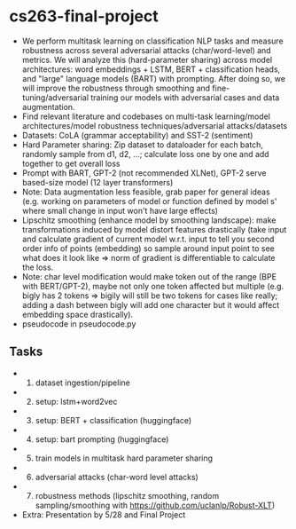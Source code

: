 # cs263-final-project

- We perform multitask learning on classification NLP tasks and measure robustness across several adversarial attacks (char/word-level) and metrics. We will analyze this (hard-parameter sharing) across model architectures: word embeddings + LSTM, BERT + classification heads, and "large" language models (BART) with prompting. After doing so, we will improve the robustness through smoothing and fine-tuning/adversarial training our models with adversarial cases and data augmentation. 
- Find relevant literature and codebases on multi-task learning/model architectures/model robustness techniques/adversarial attacks/datasets
- Datasets: CoLA (grammar acceptability) and SST-2 (sentiment)
- Hard Parameter sharing: Zip dataset to dataloader for each batch, randomly sample from d1, d2, ...; calculate loss one by one and add together to get overall loss
- Prompt with BART, GPT-2 (not recommended XLNet), GPT-2 serve based-size model (12 layer transformers)
- Note: Data augmentation less feasible, grab paper for general ideas (e.g. working on parameters of model or function defined by model s' where small change in input won't have large effects)
- Lipschitz smoothing (enhance model by smoothing landscape): make transformations induced by model distort features drastically (take input and calculate gradient of current model w.r.t. input to tell you second order info of points (embedding) so sample around input point to see what does it look like => norm of gradient is differentiable to calculate the loss. 
- Note: char level modification would make token out of the range (BPE with BERT/GPT-2), maybe not only one token affected but multiple (e.g. bigly has 2 tokens => bigily will still be two tokens for cases like really; adding a dash between bigly will add one character but it would affect embedding space drastically). 
- pseudocode in pseudocode.py

## Tasks
- 1) dataset ingestion/pipeline
- 2) setup: lstm+word2vec
- 3) setup: BERT + classification (huggingface)
- 4) setup: bart prompting (huggingface)
- 5) train models in multitask hard parameter sharing
- 6) adversarial attacks (char-word level attacks)
- 7) robustness methods (lipschitz smoothing, random sampling/smoothing with https://github.com/uclanlp/Robust-XLT)
- Extra: Presentation by 5/28 and Final Project
